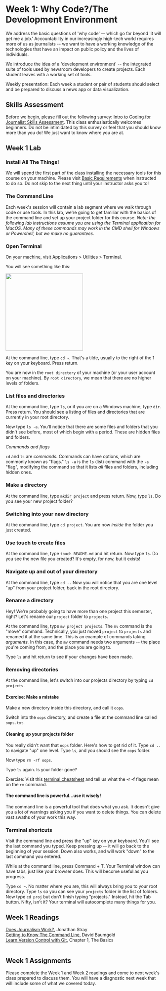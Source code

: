 # Week 1: Why Code?/The Development Environment


We address the basic questions of 'why code' -- which go far beyond 'it will get me a job.' Accountability in our increasingly high-tech world requires more of us as journalists -- we want to have a working knowledge of the technologies that have an impact on public policy and the lives of individuals.

We introduce the idea of a 'development environment' -- the integrated suite of tools used by newsroom developers to create projects. Each student leaves with a working set of tools.

Weekly presentation: Each week a student or pair of students should select and be prepared to discuss a news app or data visualization.

## Skills Assessment

Before we begin, please fill out the following survey: [Intro to Coding for Journalist Skills Assessment](https://docs.google.com/forms/d/e/1FAIpQLSdTTlIj_aQ0yp9NFLXKr5xMXPpLFxbz0OzamPcYWTyU7698xQ/viewform?usp=sf_link). This class enthusiastically welcomes beginners. Do not be intimidated by this survey or feel that you should know more than you do! We just want to know where you are at.

## Week 1 Lab

### Install All The Things!

We will spend the first part of the class installing the necessary tools for this course on your machine. Please visit [Basic Requirements](basic-requirements.md) when instructed to do so. Do not skip to the next thing until your instructor asks you to!

### The Command Line

Each week's session will contain a lab segment where we walk through code or use tools. In this lab, we're going to get familiar with the basics of the command line and set up your project folder for this course. *Note: the following lab instructions assume you are using the Terminal application for MacOS. Many of these commands may work in the CMD shell for Windows or Powershell, but we make no guarantees.*

### Open Terminal

On your machine, visit Applications > Utilities > Terminal.

You will see something like this:

<img src = "https://raw.githubusercontent.com/fullstackjournalists/intro-to-coding-for-journalists/master/images/terminal.png" height = "250">

At the command line, type `cd ~`. That's a tilde, usually to the right of the 1 key on your keyboard. Press return.

You are now in the `root directory` of your machine (or your user account on your machine). By `root directory`, we mean that there are no higher levels of folders.

### List files and directories

At the command line, type `ls`, or if you are on a Windows machine, type `dir`. Press return. You should see a listing of files and directories that are currently in your root directory.

Now type `ls -a`. You'll notice that there are some files and folders that you didn't see before, most of which begin with a period. These are hidden files and folders.

*Commands and flags*

`cd` and `ls` are *commands.* Commands can have options, which are commonly known as "flags." `ls -a` is the `ls` (list) command with the `-a` "flag", modifying the command so that it lists *all* files and folders, including hidden ones.

### Make a directory

At the command line, type `mkdir project` and press return. Now, type `ls`. Do you see your new project folder?

### Switching into your new directory

At the command line, type `cd project`. You are now *inside* the folder you just created.

### Use touch to create files

At the command line, type `touch README.md` and hit return. Now type `ls`. Do you see the new file you created? It's empty, for now, but it exists!

### Navigate up and out of your directory

At the command line, type `cd ..` Now you will notice that you are one level "up" from your project folder, back in the root directory.

### Rename a directory

Hey! We're probably going to have more than one project this semester, right? Let's rename our `project` folder to `projects`.

At the command line, type `mv project projects`. The `mv` command is the "move" command. Technically, you just moved `project` to `projects` and renamed it at the same time. This is an example of commands taking *arguments.* In this case, the `mv` command needs two arguments -- the place you're coming from, and the place you are going to.

Type `ls` and hit return to see if your changes have been made.

### Removing directories

At the command line, let's switch into our projects directory by typing `cd projects`.

#### Exercise: Make a mistake

Make a new directory inside this directory, and call it `oops`.

Switch into the `oops` directory, and create a file at the command line called `oops.txt`.

#### Cleaning up your projects folder

You really didn't want that `oops` folder. Here's how to get rid of it. Type `cd ..` to navigate "up" one level. Type `ls`, and you should see the `oops` folder.

Now type `rm -rf oops`.

Type `ls` again. Is your folder gone?

Exercise: Visit this [terminal cheatsheet](https://gist.github.com/poopsplat/7195274) and tell us what the -r -f flags mean on the `rm` command.

#### The command line is powerful...use it wisely!

The command line is a powerful tool that does what you ask. It doesn't give you a lot of warnings asking you if you want to delete things. You can delete vast swaths of your work this way.

### Terminal shortcuts

Visit the command line and press the "up" key on your keyboard. You'll see the last command you typed. Keep pressing up -- it will go back to the beginning of your session. Down also works, and will work "down" to the last command you entered.

While at the command line, press Command + T. Your Terminal window can have tabs, just like your browser does. This will become useful as you progress.

Type `cd ~`. No matter where you are, this will always bring you to your root directory. Type `ls` so you can see your `projects` folder in the list of folders. Now type `cd proj` but don't finish typing "projects." Instead, hit the Tab button. Nifty, isn't it? Your terminal will autocomplete many things for you.


## Week 1 Readings

[Does Journalism Work?](http://jonathanstray.com/does-journalism-work), Jonathan Stray<br>
[Getting to Know The Command Line](https://www.davidbaumgold.com/tutorials/command-line/), David Baumgold<br>
[Learn Version Control with Git](https://www.git-tower.com/learn/git/ebook/en/command-line/introduction#start), Chapter 1, The Basics<br><br>

## Week 1 Assignments

Please complete the Week 1 and Week 2 readings and come to next week's class prepared to discuss them. You will have a diagnostic next week that will include some of what we covered today. 
